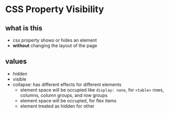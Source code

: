 # CSS Property Visibility

## what is this

- css property shows or hides an element
- **without** changing the layout of the page

## values

- hidden
- visible
- collapse: has different effects for different elements
  - element space will be occupied like `display: none`, for `<table>` rows, columns, column groups, and row groups
  - element space will be occupied, for flex items
  - element treated as hidden for other
